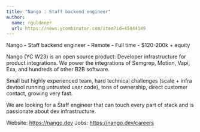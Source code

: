 ```yaml
---
title: "Nango : Staff backend engineer"
author:
  name: rguldener
  url: https://news.ycombinator.com/item?id=45444149
---
```

Nango - Staff backend engineer - Remote - Full time - $120-200k + equity

Nango (YC W23) is an open source product: Developer infrastructure for product integrations. We power the integrations of Semgrep, Motion, Vapi, Exa, and hundreds of other B2B software.

Small but highly experienced team, hard technical challenges (scale + infra devtool running untrusted user code), tons of ownership, direct customer contact, growing very fast.

We are looking for a Staff engineer that can touch every part of stack and is passionate about dev infrastructure.

Website: <a href="https:&#x2F;&#x2F;nango.dev">https:&#x2F;&#x2F;nango.dev</a> 
Jobs: <a href="https:&#x2F;&#x2F;nango.dev&#x2F;careers">https:&#x2F;&#x2F;nango.dev&#x2F;careers</a>
<JobApplication />
